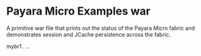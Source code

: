 # Payara Micro Examples war

A primitive war file that prints out the status of the Payara Micro fabric and demonstrates session and JCache persistence across the fabric.

mybr1
.
..
